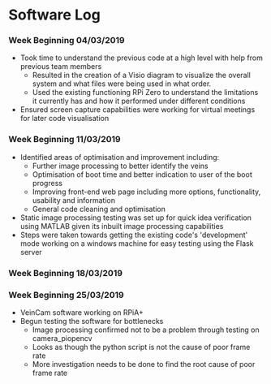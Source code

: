 # Software Log

### Week Beginning 04/03/2019
* Took time to understand the previous code at a high level with help from previous team members
    * Resulted in the creation of a Visio diagram to visualize the overall system and what files were being used in what order.
    * Used the existing functioning RPi Zero to understand the limitations it currently has and how it performed under different conditions
* Ensured screen capture capabilities were working for virtual meetings for later code visualisation

### Week Beginning 11/03/2019
* Identified areas of optimisation and improvement including:
    * Further image processing to better identify the veins
    * Optimisation of boot time and better indication to user of the boot progress
    * Improving front-end web page including more options, functionality, usability and information
    * General code cleaning and optimisation
* Static image processing testing was set up for quick idea verification using MATLAB given its inbuilt image processing capabilities
* Steps were taken towards getting the existing code's 'development' mode working on a windows machine for easy testing using the Flask server

### Week Beginning 18/03/2019


### Week Beginning 25/03/2019
* VeinCam software working on RPiA+
* Begun testing the software for bottlenecks
    * Image processing confirmed not to be a problem through testing on camera_piopencv
    * Looks as though the python script is not the cause of poor frame rate
    * More investigation needs to be done to find the root cause of poor frame rate